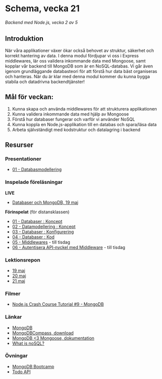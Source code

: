 # Schema, vecka 21
###### Backend med Node.js, vecka 2 av 5

## Introduktion

När våra applikationer växer ökar också behovet av struktur, säkerhet och korrekt hantering av data. I denna modul fördjupar vi oss i Express middlewares, 
lär oss validera inkommande data med Mongoose, samt kopplar vår backend till MongoDB som är en NoSQL-databas. Vi går även igenom grundläggande databasteori för att förstå hur data bäst organiseras och hanteras. 
När du är klar med denna modul kommer du kunna bygga stabila och datadrivna backendtjänster!

## Mål för veckan:

1. Kunna skapa och använda middlewares för att strukturera applikationen
2. Kunna validera inkommande data med hjälp av Mongoose
3. Förstå hur databaser fungerar och varför vi använder NoSQL 
4. Kunna koppla en Node.js-applikation till en databas och spara/läsa data
5. Arbeta självständigt med kodstruktur och datalagring i backend

## Resurser

### Presentationer

* [01 - Databasmodellering](https://docs.google.com/presentation/d/15yiqAdrCCCX0cN6aF5izn-DIiHOaXBa0/edit?usp=sharing&ouid=117251319654116712560&rtpof=true&sd=true)

### Inspelade föreläsningar

**LIVE**

* [Databaser och MongoDB, 19 maj](https://funet.sharepoint.com/:v:/s/FrontendutvecklareYH-Fe24Karlstad-Arvika/EcV9_E-0VlxJs0qg-2CIHxYBlGbYlWqGr_yg4ZbnfP9Olg?e=vugjq8&nav=eyJyZWZlcnJhbEluZm8iOnsicmVmZXJyYWxBcHAiOiJTdHJlYW1XZWJBcHAiLCJyZWZlcnJhbFZpZXciOiJTaGFyZURpYWxvZy1MaW5rIiwicmVmZXJyYWxBcHBQbGF0Zm9ybSI6IldlYiIsInJlZmVycmFsTW9kZSI6InZpZXcifX0%3D)

**Förinspelat** (för distansklassen)

* [01 - Databaser : Koncept](https://vimeo.com/811926334/57b73d5e03)
* [02 - Datamodellering : Koncept](https://vimeo.com/811926700/5e9b6894af)
* [03 - Databaser : Konfigurering](https://vimeo.com/1084610688/29a61854da?share=copy)
* [04 - Databaser : Kod](https://vimeo.com/1084944396/ed8c72e00b?share=copy)
* [05 - Middlewares](https://vimeo.com/809659868/a78c10b2ce) - till tisdag
* [06 - Autentisera API-nyckel med Middleware](https://vimeo.com/816337830/51ad2d71b5) - till tisdag

### Lektionsrepon

* [19 maj](https://github.com/fu-node-fe24/week-21-lecture-19-maj)
* [20 maj](https://github.com/fu-node-fe24/week-21-lecture-20-maj)
* [21 maj](https://github.com/fu-node-fe24/week-21-lecture-21-maj)

### Filmer

* [Node.js Crash Course Tutorial #9 - MongoDB](https://www.youtube.com/watch?v=bxsemcrY4gQ&t=1728s)

### Länkar

* [MongoDB](https://www.mongodb.com/)
* [MongoDBCompass, download](https://www.mongodb.com/products/tools/compass)
* [MongoDB <3 Mongoose, dokumentation](https://www.mongodb.com/developer/languages/javascript/getting-started-with-mongodb-and-mongoose/)
* [What is noSQL?](https://www.mongodb.com/resources/basics/databases/nosql-explained)

### Övningar 

* [MongoDB Bootcamp](https://github.com/fu-node-fe24/week-21-mongodb-bootcamp/tree/main)
* [Todo API](https://github.com/fu-node-fe24/week-21-exercise-todo-api/tree/main)
